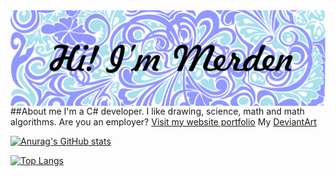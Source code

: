 <img align = "center" src="banner_gh.png" alt="" >
##About me
I'm a C# developer.
I like drawing, science, math and math algorithms.
Are you an employer? <a href="">Visit my website portfolio</a>
My <a href="https://www.deviantart.com/merdenhran">DeviantArt</a>

[![Anurag's GitHub stats](https://github-readme-stats.vercel.app/api?username=MerdenHran&theme=buefy&show_icons=true)](https://github.com/anuraghazra/github-readme-stats)

[![Top Langs](https://github-readme-stats.vercel.app/api/top-langs/?username=MerdenHran&theme=buefy)](https://github.com/anuraghazra/github-readme-stats)

<!--
**MerdenHran/MerdenHran** is a ✨ _special_ ✨ repository because its `README.md` (this file) appears on your GitHub profile.

Here are some ideas to get you started:

- 🔭 I’m currently working on ...
- 🌱 I’m currently learning ...
- 👯 I’m looking to collaborate on ...
- 🤔 I’m looking for help with ...
- 💬 Ask me about ...
- 📫 How to reach me: ...
- 😄 Pronouns: ...
- ⚡ Fun fact: ...
-->
